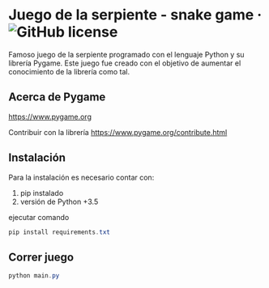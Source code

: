 # Juego de la serpiente - snake game &middot; ![GitHub license](https://img.shields.io/badge/license-MIT-blue.svg)

Famoso juego de la serpiente programado con el lenguaje Python y su librería Pygame.
Este juego fue creado con el objetivo de aumentar el conocimiento de la librería como tal.

## Acerca de Pygame

https://www.pygame.org

Contribuir con la librería  https://www.pygame.org/contribute.html

## Instalación

Para la instalación es necesario contar con:

1. pip instalado
2. versión de Python +3.5

ejecutar comando

```powershell
pip install requirements.txt
```

## Correr juego

```powershell
python main.py
```

